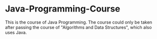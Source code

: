 # Java-Programming-Course
This is the course of Java Programming. The course could only be taken after passing the course of "Algorithms and Data Structures", which also uses Java.
